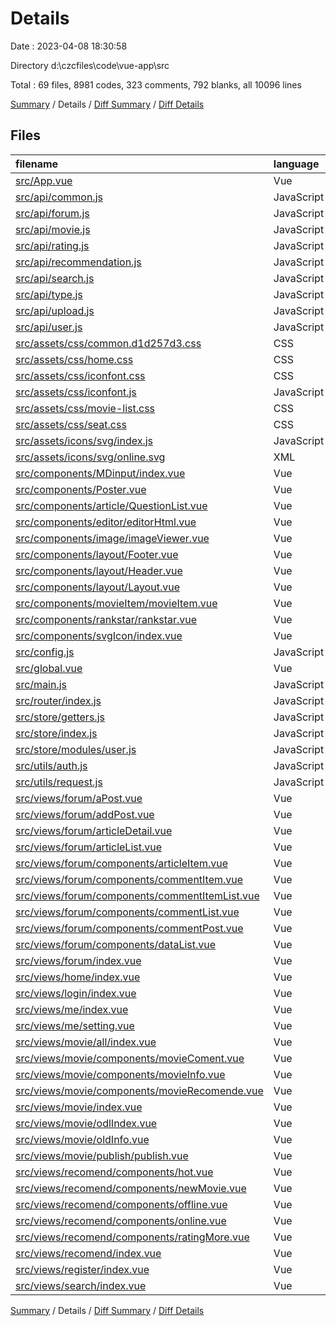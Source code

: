 # Details

Date : 2023-04-08 18:30:58

Directory d:\\czcfiles\\code\\vue-app\\src

Total : 69 files,  8981 codes, 323 comments, 792 blanks, all 10096 lines

[Summary](results.md) / Details / [Diff Summary](diff.md) / [Diff Details](diff-details.md)

## Files
| filename | language | code | comment | blank | total |
| :--- | :--- | ---: | ---: | ---: | ---: |
| [src/App.vue](/src/App.vue) | Vue | 14 | 0 | 3 | 17 |
| [src/api/common.js](/src/api/common.js) | JavaScript | 13 | 0 | 2 | 15 |
| [src/api/forum.js](/src/api/forum.js) | JavaScript | 56 | 0 | 8 | 64 |
| [src/api/movie.js](/src/api/movie.js) | JavaScript | 52 | 0 | 8 | 60 |
| [src/api/rating.js](/src/api/rating.js) | JavaScript | 14 | 0 | 2 | 16 |
| [src/api/recommendation.js](/src/api/recommendation.js) | JavaScript | 37 | 0 | 5 | 42 |
| [src/api/search.js](/src/api/search.js) | JavaScript | 14 | 0 | 2 | 16 |
| [src/api/type.js](/src/api/type.js) | JavaScript | 7 | 0 | 1 | 8 |
| [src/api/upload.js](/src/api/upload.js) | JavaScript | 15 | 0 | 2 | 17 |
| [src/api/user.js](/src/api/user.js) | JavaScript | 77 | 0 | 11 | 88 |
| [src/assets/css/common.d1d257d3.css](/src/assets/css/common.d1d257d3.css) | CSS | 1 | 0 | 0 | 1 |
| [src/assets/css/home.css](/src/assets/css/home.css) | CSS | 1,189 | 0 | 245 | 1,434 |
| [src/assets/css/iconfont.css](/src/assets/css/iconfont.css) | CSS | 136 | 0 | 44 | 180 |
| [src/assets/css/iconfont.js](/src/assets/css/iconfont.js) | JavaScript | 1 | 0 | 0 | 1 |
| [src/assets/css/movie-list.css](/src/assets/css/movie-list.css) | CSS | 1 | 0 | 0 | 1 |
| [src/assets/css/seat.css](/src/assets/css/seat.css) | CSS | 527 | 0 | 98 | 625 |
| [src/assets/icons/svg/index.js](/src/assets/icons/svg/index.js) | JavaScript | 8 | 0 | 1 | 9 |
| [src/assets/icons/svg/online.svg](/src/assets/icons/svg/online.svg) | XML | 1 | 0 | 0 | 1 |
| [src/components/MDinput/index.vue](/src/components/MDinput/index.vue) | Vue | 341 | 13 | 7 | 361 |
| [src/components/Poster.vue](/src/components/Poster.vue) | Vue | 16 | 0 | 3 | 19 |
| [src/components/article/QuestionList.vue](/src/components/article/QuestionList.vue) | Vue | 129 | 1 | 5 | 135 |
| [src/components/editor/editorHtml.vue](/src/components/editor/editorHtml.vue) | Vue | 92 | 3 | 3 | 98 |
| [src/components/image/imageViewer.vue](/src/components/image/imageViewer.vue) | Vue | 57 | 0 | 2 | 59 |
| [src/components/layout/Footer.vue](/src/components/layout/Footer.vue) | Vue | 20 | 0 | 3 | 23 |
| [src/components/layout/Header.vue](/src/components/layout/Header.vue) | Vue | 239 | 10 | 19 | 268 |
| [src/components/layout/Layout.vue](/src/components/layout/Layout.vue) | Vue | 26 | 0 | 4 | 30 |
| [src/components/movieItem/movieItem.vue](/src/components/movieItem/movieItem.vue) | Vue | 77 | 0 | 8 | 85 |
| [src/components/rankstar/rankstar.vue](/src/components/rankstar/rankstar.vue) | Vue | 50 | 3 | 4 | 57 |
| [src/components/svgIcon/index.vue](/src/components/svgIcon/index.vue) | Vue | 26 | 0 | 2 | 28 |
| [src/config.js](/src/config.js) | JavaScript | 4 | 2 | 2 | 8 |
| [src/global.vue](/src/global.vue) | Vue | 10 | 1 | 5 | 16 |
| [src/main.js](/src/main.js) | JavaScript | 22 | 0 | 4 | 26 |
| [src/router/index.js](/src/router/index.js) | JavaScript | 117 | 14 | 15 | 146 |
| [src/store/getters.js](/src/store/getters.js) | JavaScript | 7 | 0 | 1 | 8 |
| [src/store/index.js](/src/store/index.js) | JavaScript | 20 | 0 | 4 | 24 |
| [src/store/modules/user.js](/src/store/modules/user.js) | JavaScript | 102 | 4 | 11 | 117 |
| [src/utils/auth.js](/src/utils/auth.js) | JavaScript | 21 | 0 | 7 | 28 |
| [src/utils/request.js](/src/utils/request.js) | JavaScript | 56 | 7 | 7 | 70 |
| [src/views/forum/aPost.vue](/src/views/forum/aPost.vue) | Vue | 386 | 19 | 18 | 423 |
| [src/views/forum/addPost.vue](/src/views/forum/addPost.vue) | Vue | 83 | 0 | 2 | 85 |
| [src/views/forum/articleDetail.vue](/src/views/forum/articleDetail.vue) | Vue | 417 | 59 | 6 | 482 |
| [src/views/forum/articleList.vue](/src/views/forum/articleList.vue) | Vue | 155 | 28 | 3 | 186 |
| [src/views/forum/components/articleItem.vue](/src/views/forum/components/articleItem.vue) | Vue | 142 | 0 | 3 | 145 |
| [src/views/forum/components/commentItem.vue](/src/views/forum/components/commentItem.vue) | Vue | 319 | 5 | 3 | 327 |
| [src/views/forum/components/commentItemList.vue](/src/views/forum/components/commentItemList.vue) | Vue | 100 | 2 | 2 | 104 |
| [src/views/forum/components/commentList.vue](/src/views/forum/components/commentList.vue) | Vue | 136 | 0 | 5 | 141 |
| [src/views/forum/components/commentPost.vue](/src/views/forum/components/commentPost.vue) | Vue | 154 | 1 | 2 | 157 |
| [src/views/forum/components/dataList.vue](/src/views/forum/components/dataList.vue) | Vue | 82 | 0 | 3 | 85 |
| [src/views/forum/index.vue](/src/views/forum/index.vue) | Vue | 102 | 0 | 3 | 105 |
| [src/views/home/index.vue](/src/views/home/index.vue) | Vue | 59 | 45 | 8 | 112 |
| [src/views/login/index.vue](/src/views/login/index.vue) | Vue | 200 | 0 | 11 | 211 |
| [src/views/me/index.vue](/src/views/me/index.vue) | Vue | 36 | 12 | 8 | 56 |
| [src/views/me/setting.vue](/src/views/me/setting.vue) | Vue | 324 | 9 | 10 | 343 |
| [src/views/movie/all/index.vue](/src/views/movie/all/index.vue) | Vue | 233 | 18 | 11 | 262 |
| [src/views/movie/components/movieComent.vue](/src/views/movie/components/movieComent.vue) | Vue | 145 | 22 | 5 | 172 |
| [src/views/movie/components/movieInfo.vue](/src/views/movie/components/movieInfo.vue) | Vue | 450 | 28 | 23 | 501 |
| [src/views/movie/components/movieRecomende.vue](/src/views/movie/components/movieRecomende.vue) | Vue | 120 | 9 | 7 | 136 |
| [src/views/movie/index.vue](/src/views/movie/index.vue) | Vue | 36 | 0 | 3 | 39 |
| [src/views/movie/odlIndex.vue](/src/views/movie/odlIndex.vue) | Vue | 168 | 0 | 23 | 191 |
| [src/views/movie/oldInfo.vue](/src/views/movie/oldInfo.vue) | Vue | 84 | 0 | 12 | 96 |
| [src/views/movie/publish/publish.vue](/src/views/movie/publish/publish.vue) | Vue | 265 | 0 | 13 | 278 |
| [src/views/recomend/components/hot.vue](/src/views/recomend/components/hot.vue) | Vue | 130 | 0 | 8 | 138 |
| [src/views/recomend/components/newMovie.vue](/src/views/recomend/components/newMovie.vue) | Vue | 130 | 0 | 8 | 138 |
| [src/views/recomend/components/offline.vue](/src/views/recomend/components/offline.vue) | Vue | 143 | 0 | 8 | 151 |
| [src/views/recomend/components/online.vue](/src/views/recomend/components/online.vue) | Vue | 143 | 0 | 8 | 151 |
| [src/views/recomend/components/ratingMore.vue](/src/views/recomend/components/ratingMore.vue) | Vue | 130 | 0 | 8 | 138 |
| [src/views/recomend/index.vue](/src/views/recomend/index.vue) | Vue | 78 | 0 | 4 | 82 |
| [src/views/register/index.vue](/src/views/register/index.vue) | Vue | 295 | 4 | 12 | 311 |
| [src/views/search/index.vue](/src/views/search/index.vue) | Vue | 141 | 4 | 4 | 149 |

[Summary](results.md) / Details / [Diff Summary](diff.md) / [Diff Details](diff-details.md)